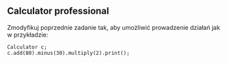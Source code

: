 ## Calculator professional

Zmodyfikuj poprzednie zadanie tak, aby umożliwić prowadzenie działań jak w przykładzie:

    Calculator c;
    c.add(80).minus(30).multiply(2).print();

